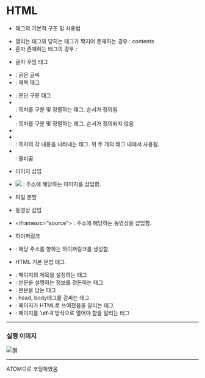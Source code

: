 # HTML

- 태그의 기본적 구조 및 사용법   
+ 열리는 태그와 닫히는 태그가 짝지어 존재하는 경우 : <example>contents</example>   
+ 혼자 존재하는 태그의 경우 : <example>   
   
- 글자 꾸밈 태그  
+ <strong></strong> : 굵은 글씨   
+ <h></h> : 제목 태그   
+ <p></p> : 문단 구분 태그   
+ <ol></ol> : 목차를 구분 및 정렬하는 태그. 순서가 정의됨   
+ <ul></ul> : 목차를 구분 및 정렬하는 태그. 순서가 정의되지 않음   
+ <li></li> : 목차의 각 내용을 나타내는 태그. 위 두 개의 태그 내에서 사용됨.   
+ <br> : 줄바꿈   
   
- 이미지 삽입   
+ <img src="path"> : 주소에 해당하는 이미지를 삽입함.   
   
- 파일 분할   
   
- 동영상 삽입   
+ <iframesrc="source"></iframe> : 주소에 해당하는 동영상을 삽입함.

- 하이퍼링크   
+ <a href="address"></a> : 해당 주소를 향하는 하이퍼링크를 생성함.   


- HTML 기본 문법 태그   
+ <title></title> : 페이지의 제목을 설정하는 태그   
+ <head></head> : 본문을 설명하는 정보를 정돈하는 태그   
+ <body></body> : 본문을 담는 태그   
+ <html></html> : head, body태그를 감싸는 태그   
+ <!doctype html> : 페이지가 HTML로 쓰여졌음을 알리는 태그   
+ <meta charset="utf-8"> : 페이지를 ‘utf-8’방식으로 열어야 함을 알리는 태그   

----------------------
### 실행 이미지

![웱](https://raw.githubusercontent.com/junhyuk0801/WebStudy/master/HTML/runcapture.JPG) 

----------------------

ATOM으로 코딩하였음
